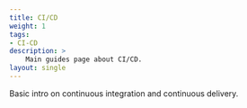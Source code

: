 ```yaml
---
title: CI/CD
weight: 1
tags:
- CI-CD
description: >
    Main guides page about CI/CD.
layout: single
---
```


Basic intro on continuous integration and continuous delivery.

